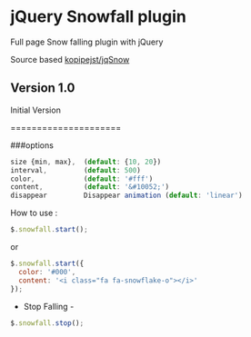 jQuery Snowfall plugin
======================
Full page Snow falling plugin with jQuery

Source based [kopipejst/jqSnow](https://github.com/kopipejst/jqSnow)

Version 1.0
---

Initial Version

=====================

###options
```JavaScript
size {min, max},  (default: {10, 20})
interval,         (default: 500)
color,            (default: '#fff')
content,          (default: '&#10052;')
disappear         Disappear animation (default: 'linear')
```

How to use :

```JavaScript
$.snowfall.start();
```
or
```JavaScript
$.snowfall.start({
  color: '#000',
  content: '<i class="fa fa-snowflake-o"></i>'
});
```

- Stop Falling -

```JavaScript
$.snowfall.stop();
```
